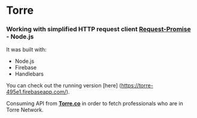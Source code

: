 # Torre

### Working with simplified HTTP request client [Request-Promise](https://www.npmjs.com/package/request-promise) - Node.js

It was built with:

- Node.js
- Firebase
- Handlebars

You can check out the running version [here] (https://torre-495e1.firebaseapp.com/).

Consuming API from **[Torre.co](https://torre.co/)** in order to fetch professionals who are in Torre Network.


